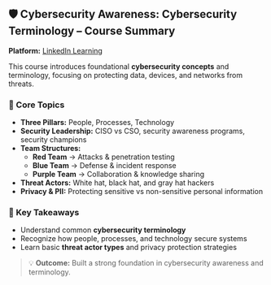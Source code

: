 ## 🛡️ Cybersecurity Awareness: Cybersecurity Terminology – Course Summary

**Platform:** [LinkedIn Learning](https://www.linkedin.com/learning/)  

This course introduces foundational **cybersecurity concepts** and terminology, focusing on protecting data, devices, and networks from threats.

### 🔹 Core Topics
- **Three Pillars:** People, Processes, Technology  
- **Security Leadership:** CISO vs CSO, security awareness programs, security champions  
- **Team Structures:**  
  - **Red Team** → Attacks & penetration testing  
  - **Blue Team** → Defense & incident response  
  - **Purple Team** → Collaboration & knowledge sharing  
- **Threat Actors:** White hat, black hat, and gray hat hackers  
- **Privacy & PII:** Protecting sensitive vs non-sensitive personal information  

### 🔹 Key Takeaways
- Understand common **cybersecurity terminology**  
- Recognize how people, processes, and technology secure systems  
- Learn basic **threat actor types** and privacy protection strategies  

> 💡 **Outcome:** Built a strong foundation in cybersecurity awareness and terminology.
